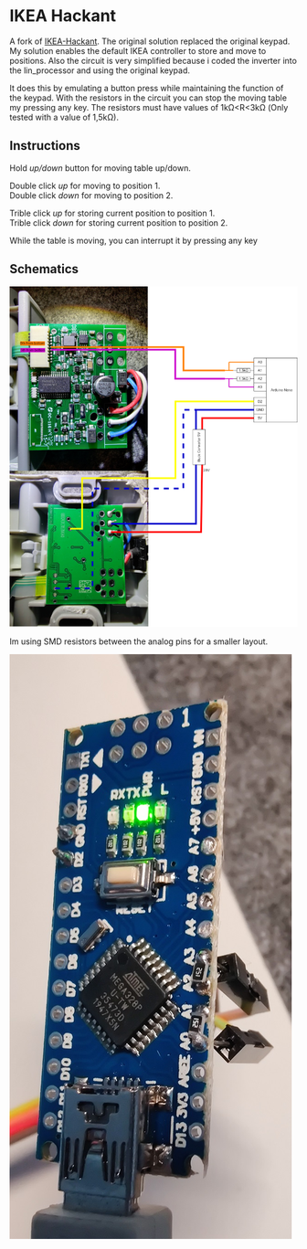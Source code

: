 # IKEA Hackant

A fork of [IKEA-Hackant](https://github.com/robin7331/IKEA-Hackant).
The original solution replaced the original keypad.\
My solution enables the default IKEA controller to store and move to positions. Also the circuit is very simplified because i coded the inverter into the lin_processor and using the original keypad.

It does this by emulating a button press while maintaining the function of the keypad.
With the resistors in the circuit you can stop the moving table my pressing any key.
The resistors must have values of 1kΩ<R<3kΩ (Only tested with a value of 1,5kΩ).


## Instructions

Hold *up/down* button for moving table up/down.

Double click *up* for moving to position 1.\
Double click *down* for moving to position 2.

Trible click *up* for storing current position to position 1.\
Trible click *down* for storing current position to position 2.

While the table is moving, you can interrupt it by pressing any key

## Schematics

![Schematic](https://github.com/MasterTim17/IKEA-Hackant/raw/master/Schematic.png)

Im using SMD resistors between the analog pins for a smaller layout.

![Board](https://github.com/MasterTim17/IKEA-Hackant/raw/master/Board.jpg)
